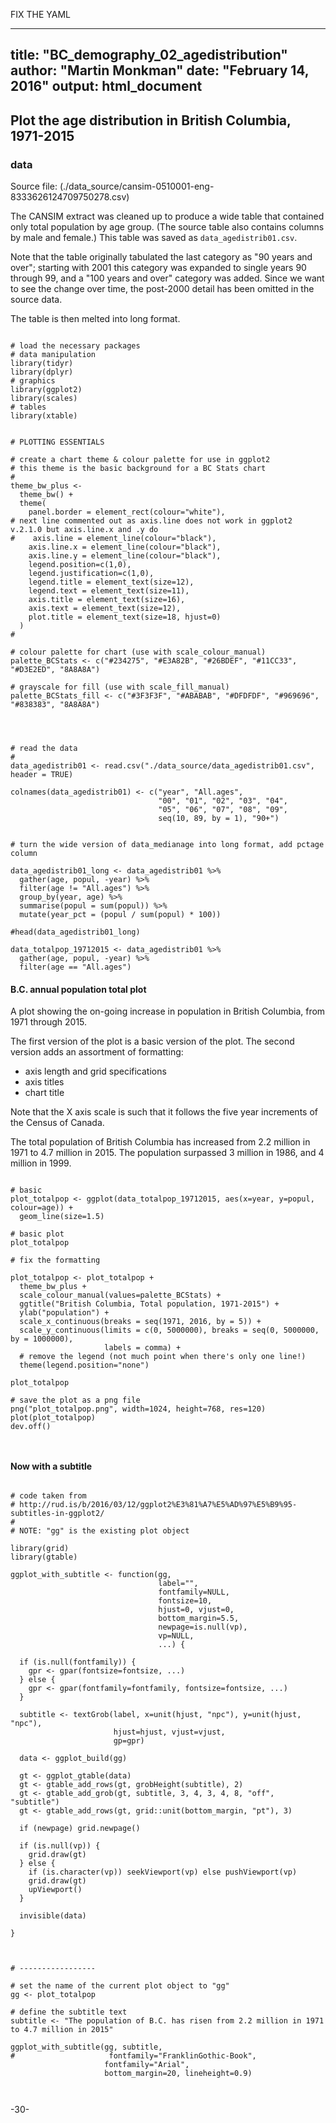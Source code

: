 FIX THE YAML

---
title: "BC_demography_02_agedistribution"
author: "Martin Monkman"
date: "February 14, 2016"
output: html_document
---

## Plot the age distribution in British Columbia, 1971-2015

### data

Source file:  (./data_source/cansim-0510001-eng-8333626124709750278.csv)

The CANSIM extract was cleaned up to produce a wide table that contained only total population by age group. (The source table also contains columns by male and female.) This table was saved as `data_agedistrib01.csv`.

Note that the table originally tabulated the last category as "90 years and over"; starting with 2001 this category was expanded to single years 90 through 99, and a "100 years and over" category was added. Since we want to see the change over time, the post-2000 detail has been omitted in the source data.

The table is then melted into long format.


```{r, echo=FALSE, message=FALSE}

# load the necessary packages
# data manipulation
library(tidyr)
library(dplyr)
# graphics
library(ggplot2)
library(scales)
# tables
library(xtable)


# PLOTTING ESSENTIALS

# create a chart theme & colour palette for use in ggplot2
# this theme is the basic background for a BC Stats chart
#
theme_bw_plus <- 
  theme_bw() +
  theme(
    panel.border = element_rect(colour="white"),
# next line commented out as axis.line does not work in ggplot2 v.2.1.0 but axis.line.x and .y do
#    axis.line = element_line(colour="black"),
    axis.line.x = element_line(colour="black"),
    axis.line.y = element_line(colour="black"),
    legend.position=c(1,0), 
    legend.justification=c(1,0),
    legend.title = element_text(size=12),
    legend.text = element_text(size=11),
    axis.title = element_text(size=16),
    axis.text = element_text(size=12),
    plot.title = element_text(size=18, hjust=0)
  )
#

# colour palette for chart (use with scale_colour_manual)
palette_BCStats <- c("#234275", "#E3A82B", "#26BDEF", "#11CC33", "#D3E2ED", "8A8A8A")

# grayscale for fill (use with scale_fill_manual)
palette_BCStats_fill <- c("#3F3F3F", "#ABABAB", "#DFDFDF", "#969696", "#838383", "8A8A8A")



```



```{r, echo=FALSE, message=FALSE}

# read the data
#
data_agedistrib01 <- read.csv("./data_source/data_agedistrib01.csv", header = TRUE)

colnames(data_agedistrib01) <- c("year", "All.ages", 
                                 "00", "01", "02", "03", "04", 
                                 "05", "06", "07", "08", "09",
                                 seq(10, 89, by = 1), "90+")


# turn the wide version of data_medianage into long format, add pctage column

data_agedistrib01_long <- data_agedistrib01 %>%
  gather(age, popul, -year) %>%
  filter(age != "All.ages") %>%
  group_by(year, age) %>%
  summarise(popul = sum(popul)) %>%
  mutate(year_pct = (popul / sum(popul) * 100)) 

#head(data_agedistrib01_long)

data_totalpop_19712015 <- data_agedistrib01 %>%
  gather(age, popul, -year) %>%
  filter(age == "All.ages")

```


#### B.C. annual population total plot

A plot showing the on-going increase in population in British Columbia, from 1971 through 2015.

The first version of the plot is a basic version of the plot. The second version adds an assortment of formatting:

* axis length and grid specifications
* axis titles
* chart title

Note that the X axis scale is such that it follows the five year increments of the Census of Canada.

The total population of British Columbia has increased from 2.2 million in 1971 to 4.7 million in 2015. The population surpassed 3 million in 1986, and 4 million in 1999.

```{r, echo=FALSE, message=FALSE}

# basic
plot_totalpop <- ggplot(data_totalpop_19712015, aes(x=year, y=popul, colour=age)) +
  geom_line(size=1.5)

# basic plot
plot_totalpop

# fix the formatting

plot_totalpop <- plot_totalpop +
  theme_bw_plus +
  scale_colour_manual(values=palette_BCStats) +
  ggtitle("British Columbia, Total population, 1971-2015") +
  ylab("population") +
  scale_x_continuous(breaks = seq(1971, 2016, by = 5)) +
  scale_y_continuous(limits = c(0, 5000000), breaks = seq(0, 5000000, by = 1000000),
                     labels = comma) +
  # remove the legend (not much point when there's only one line!)
  theme(legend.position="none")

plot_totalpop

# save the plot as a png file
png("plot_totalpop.png", width=1024, height=768, res=120)
plot(plot_totalpop)
dev.off()



```

#### Now with a subtitle


```{r}

# code taken from
# http://rud.is/b/2016/03/12/ggplot2%E3%81%A7%E5%AD%97%E5%B9%95-subtitles-in-ggplot2/
#
# NOTE: "gg" is the existing plot object

library(grid)
library(gtable)

ggplot_with_subtitle <- function(gg, 
                                 label="", 
                                 fontfamily=NULL,
                                 fontsize=10,
                                 hjust=0, vjust=0, 
                                 bottom_margin=5.5,
                                 newpage=is.null(vp),
                                 vp=NULL,
                                 ...) {
 
  if (is.null(fontfamily)) {
    gpr <- gpar(fontsize=fontsize, ...)
  } else {
    gpr <- gpar(fontfamily=fontfamily, fontsize=fontsize, ...)
  }
 
  subtitle <- textGrob(label, x=unit(hjust, "npc"), y=unit(hjust, "npc"), 
                       hjust=hjust, vjust=vjust,
                       gp=gpr)
 
  data <- ggplot_build(gg)
 
  gt <- ggplot_gtable(data)
  gt <- gtable_add_rows(gt, grobHeight(subtitle), 2)
  gt <- gtable_add_grob(gt, subtitle, 3, 4, 3, 4, 8, "off", "subtitle")
  gt <- gtable_add_rows(gt, grid::unit(bottom_margin, "pt"), 3)
 
  if (newpage) grid.newpage()
 
  if (is.null(vp)) {
    grid.draw(gt)
  } else {
    if (is.character(vp)) seekViewport(vp) else pushViewport(vp)
    grid.draw(gt)
    upViewport()
  }
 
  invisible(data)
 
}



# -----------------

# set the name of the current plot object to "gg"
gg <- plot_totalpop

# define the subtitle text
subtitle <- "The population of B.C. has risen from 2.2 million in 1971 to 4.7 million in 2015"
 
ggplot_with_subtitle(gg, subtitle,
#                     fontfamily="FranklinGothic-Book",
                     fontfamily="Arial",
                     bottom_margin=20, lineheight=0.9)



```


-30-
